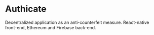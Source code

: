 # Authicate
Decentralized application as an anti-counterfeit measure. React-native front-end, Ethereum and Firebase back-end. 
